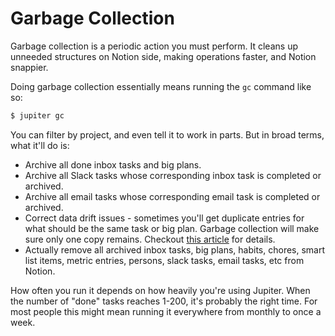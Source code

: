 # Garbage Collection

Garbage collection is a periodic action you must perform. It cleans up unneeded structures on Notion side,
making operations faster, and Notion snappier.

Doing garbage collection essentially means running the `gc` command like so:

```bash
$ jupiter gc
```

You can filter by project, and even tell it to work in parts. But in broad terms, what it'll do is:

* Archive all done inbox tasks and big plans.
* Archive all Slack tasks whose corresponding inbox task is completed or archived.
* Archive all email tasks whose corresponding email task is completed or archived.
* Correct data drift issues - sometimes you'll get duplicate entries for what should be the same task or big plan.
  Garbage collection will make sure only one copy remains. Checkout
  [this article](../how-tos/fix-data-inconsistencies.md) for details.
* Actually remove all archived inbox tasks, big plans, habits, chores, smart list items, metric entries,
  persons, slack tasks, email tasks, etc from Notion.

How often you run it depends on how heavily you're using Jupiter. When the number of "done" tasks reaches 1-200, it's
probably the right time. For most people this might mean running it everywhere from monthly to once a week.
